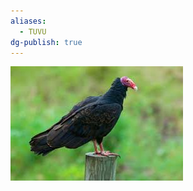 ```yaml
---
aliases:
  - TUVU
dg-publish: true
---
```

![Turkey-Vulture-Pic.png](./Admin/Attachments/Turkey-Vulture-Pic.png)